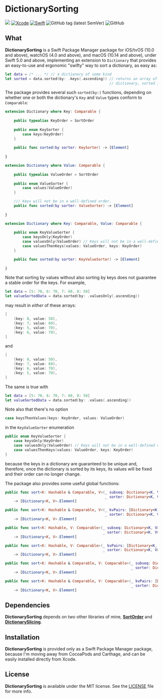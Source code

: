 # DictionarySorting
![](https://img.shields.io/badge/platforms-iOS%2010%20%7C%20tvOS%2010%20%7C%20watchOS%204%20%7C%20macOS%2010.14-red)
[![Xcode](https://img.shields.io/badge/Xcode-11-blueviolet.svg)](https://developer.apple.com/xcode)
[![Swift](https://img.shields.io/badge/Swift-5.0-orange.svg)](https://swift.org)
![GitHub tag (latest SemVer)](https://img.shields.io/github/v/tag/wltrup/DictionarySorting)
![GitHub](https://img.shields.io/github/license/wltrup/DictionarySorting)

## What

**DictionarySorting** is a Swift Package Manager package for iOS/tvOS (10.0 and above), watchOS (4.0 and above), and macOS (10.14 and above), under Swift 5.0 and above,  implementing an extension to `Dictionary` that provides an easy-to-use and ergonomic "swifty" way to sort a dictionary, as easy as:

```swift
let data = /* ... */ // a dictionary of some kind
let sorted = data.sorted(by: .keys(.ascending)) // returns an array of the elements stored in the
                                                // dictionary, sorted in ascending order of their keys
```

The package provides several such ```sorted(by:)``` functions, depending on whether one or both the dictionary's `Key` and `Value` types conform to `Comparable`:

```swift
extension Dictionary where Key: Comparable {
    
    public typealias KeyOrder = SortOrder
    
    public enum KeySorter {
        case keys(KeyOrder)
    }
    
    public func sorted(by sorter: KeySorter) -> [Element]
    
}

extension Dictionary where Value: Comparable {
    
    public typealias ValueOrder = SortOrder
    
    public enum ValueSorter {
        case values(ValueOrder)
    }

    /// Keys will not be in a well-defined order.
    public func sorted(by sorter: ValueSorter) -> [Element]
    
}

extension Dictionary where Key: Comparable, Value: Comparable {
    
    public enum KeyValueSorter {
        case keysOnly(KeyOrder)
        case valuesOnly(ValueOrder) // Keys will not be in a well-defined order.
        case valuesThenKeys(values: ValueOrder, keys: KeyOrder)
    }

    public func sorted(by sorter: KeyValueSorter) -> [Element]
    
}
```

Note that sorting by values without also sorting by keys does not guarantee a stable order for the keys. For example, 
```swift
let data = [5: 70, 6: 70, 7: 60, 8: 50]
let valueSortedData = data.sorted(by: .valuesOnly(.ascending))
```
may result in *either* of these arrays:

```swift
[
    (key: 8, value: 50),
    (key: 7, value: 60),
    (key: 5, value: 70),
    (key: 6, value: 70),
]
```
and

```swift
[
    (key: 8, value: 50),
    (key: 7, value: 60),
    (key: 6, value: 70),
    (key: 5, value: 70),
]
```

The same is true with

```swift
let data = [5: 70, 6: 70, 7: 60, 8: 50]
let valueSortedData = data.sorted(by: .values(.ascending))
```

Note also that there's no option

```swift
case keysThenValues(keys: KeyOrder, values: ValueOrder)
```
in the `KeyValueSorter` enumeration

```swift
public enum KeyValueSorter {
    case keysOnly(KeyOrder)
    case valuesOnly(ValueOrder) // Keys will not be in a well-defined order.
    case valuesThenKeys(values: ValueOrder, keys: KeyOrder)
}
```
because the keys in a dictionary are guaranteed to be unique and, therefore, once the dictionary is sorted by its keys, its values will be fixed and their order can no longer change.

The package also provides some useful global functions: 
```swift
public func sort<K: Hashable & Comparable, V>(_ subseq: Dictionary<K, V>.SubSequence,
                                              _ sorter: Dictionary<K, V>.KeySorter)
    -> [Dictionary<K, V>.Element]

public func sort<K: Hashable & Comparable, V>(_ kvPairs: [Dictionary<K, V>.Element],
                                              _ sorter: Dictionary<K, V>.KeySorter)
    -> [Dictionary<K, V>.Element]

public func sort<K: Hashable, V: Comparable>(_ subseq: Dictionary<K, V>.SubSequence,
                                             _ sorter: Dictionary<K, V>.ValueSorter)
    -> [Dictionary<K, V>.Element]

public func sort<K: Hashable, V: Comparable>(_ kvPairs: [Dictionary<K, V>.Element],
                                             _ sorter: Dictionary<K, V>.ValueSorter)
    -> [Dictionary<K, V>.Element]

public func sort<K: Hashable & Comparable, V: Comparable>(_ subseq: Dictionary<K, V>.SubSequence,
                                                          _ sorter: Dictionary<K, V>.KeyValueSorter)
    -> [Dictionary<K, V>.Element]

public func sort<K: Hashable & Comparable, V: Comparable>(_ kvPairs: [Dictionary<K, V>.Element],
                                                          _ sorter: Dictionary<K, V>.KeyValueSorter)
    -> [Dictionary<K, V>.Element]
```

## Dependencies

**DictionarySorting** depends on two other libraries of mine, [**SortOrder**](https://github.com/wltrup/SortOrder.git) and [**DictionarySlicing**](https://github.com/wltrup/DictionarySlicing.git).

## Installation

**DictionarySorting** is provided only as a Swift Package Manager package, because I'm moving away from CocoaPods and Carthage, and can be easily installed directly from Xcode.

## License

**DictionarySorting** is available under the MIT license. See the [LICENSE](./LICENSE) file for more info.
